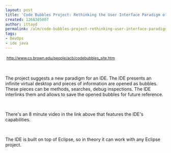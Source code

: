 ```yaml
---
layout: post
title: 'Code Bubbles Project: Rethinking the User Interface Paradigm of IDEs'
created: 1268305007
author: ittayd
permalink: /alm/code-bubbles-project-rethinking-user-interface-paradigm-ides
tags:
- DevOps
- ide java
---
```

<p>&nbsp;<span class="Apple-style-span" style="line-height: 19px; font-size: 12px; "><a href="http://www.cs.brown.edu/people/acb/codebubbles_site.htm">http://www.cs.brown.edu/people/acb/codebubbles_site.htm</a></span></p>
<p>&nbsp;</p>
<p>The project suggests a new paradigm for an IDE. The IDE presents an infinite virtual desktop and pieces of information are opened as bubbles. These pieces can be methods, searches, debug inspections. The IDE interlinks them and allows to save the opened bubbles for future reference.</p>
<p>&nbsp;</p>
<p>There's an 8 minute video in the link above that features the IDE's capabilities.</p>
<p>&nbsp;</p>
<p>The IDE is built on top of Eclipse, so in theory it can work with any Eclipse project.</p>
<p>&nbsp;</p>
<p>&nbsp;</p>
